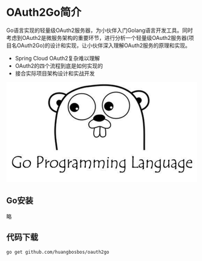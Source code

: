 # OAuth2Go简介

Go语言实现的轻量级OAuth2服务器，为小伙伴入门Golang语言开发工具。同时考虑到OAuth2是微服务架构的重要环节，进行分析一个轻量级OAuth2服务器(项目名OAuth2Go)的设计和实现，让小伙伴深入理解OAuth2服务的原理和实现。 

* Spring Cloud OAuth2复杂难以理解
* OAuth2的四个流程到底是如何实现的
* 接合实际项目架构设计和实战开发

![blockgo](images/blockgo.png)

## Go安装
略

## 代码下载
```
go get github.com/huangbosbos/oauth2go
```
